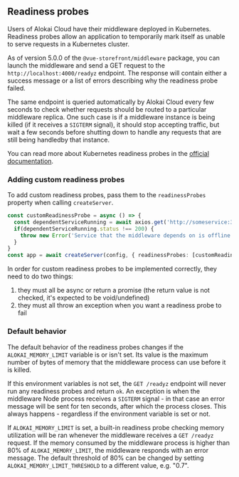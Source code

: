 ## Readiness probes

Users of Alokai Cloud have their middleware deployed in Kubernetes. Readiness probes allow an application to temporarily mark itself as unable to serve requests in a Kubernetes cluster. 

As of version 5.0.0 of the `@vue-storefront/middleware` package, you can launch the middleware and send a GET request to the `http://localhost:4000/readyz` endpoint. The response will contain either a success message or a list of errors describing why the readiness probe failed. 

The same endpoint is queried automatically by Alokai Cloud every few seconds to check whether requests should be routed to a particular middleware replica. One such case is if a middleware instance is being killed (if it receives a `SIGTERM` signal), it should stop accepting traffic, but wait a few seconds before shutting down to handle any requests that are still being handledby that instance.

You can read more about Kubernetes readiness probes in the [official documentation](https://kubernetes.io/docs/tasks/configure-pod-container/configure-liveness-readiness-startup-probes/#define-readiness-probes).



### Adding custom readiness probes

To add custom readiness probes, pass them to the `readinessProbes` property when calling `createServer`.

```ts
const customReadinessProbe = async () => { 
  const dependentServiceRunning = await axios.get('http://someservice:3000/healthz');
  if(dependentServiceRunning.status !== 200) {
    throw new Error('Service that the middleware depends on is offline. The middleware is temporarily not ready to accept connections.')
  }
}
const app = await createServer(config, { readinessProbes: [customReadinessProbe]});
```

In order for custom readiness probes to be implemented correctly, they need to do two things:
1. they must all be async or return a promise (the return value is not checked, it's expected to be void/undefined)
2. they must all throw an exception when you want a readiness probe to fail

### Default behavior

The default behavior of the readiness probes changes if the `ALOKAI_MEMORY_LIMIT` variable is or isn't set. Its value is the maximum number of bytes of memory that the middleware process can use before it is killed.

If this environment variables is not set, the `GET /readyz` endpoint will never run any readiness probes and return `ok`. An exception is when the middleware Node process receives a `SIGTERM` signal - in that case an error message will be sent for ten seconds, after which the process closes. This always happens - regardless if the environment variable is set or not.

If `ALOKAI_MEMORY_LIMIT` is set, a built-in readiness probe checking memory utilization will be ran whenever the middleware receives a `GET /readyz` request. If the memory consumed by the middleware process is higher than 80% of `ALOKAI_MEMORY_LIMIT`, the middleware responds with an error message. The default threshold of 80% can be changed by setting `ALOKAI_MEMORY_LIMIT_THRESHOLD` to a different value, e.g. "0.7".
